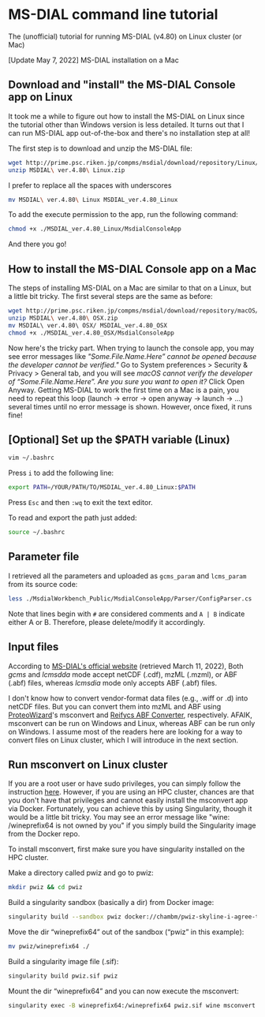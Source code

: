 # MS-DIAL command line tutorial
The (unofficial) tutorial for running MS-DIAL (v4.80) on Linux cluster (or Mac)

[Update May 7, 2022] MS-DIAL installation on a Mac

## Download and "install" the MS-DIAL Console app on Linux
It took me a while to figure out how to install the MS-DIAL on Linux since the tutorial other than Windows version is less detailed. It turns out that I can run MS-DIAL app out-of-the-box and there's no installation step at all!

The first step is to download and unzip the MS-DIAL file:
```bash
wget http://prime.psc.riken.jp/compms/msdial/download/repository/Linux/MSDIAL%20ver.4.80%20Linux.zip
unzip MSDIAL\ ver.4.80\ Linux.zip
```
I prefer to replace all the spaces with underscores
```bash
mv MSDIAL\ ver.4.80\ Linux MSDIAL_ver.4.80_Linux
```

To add the execute permission to the app, run the following command:
```bash
chmod +x ./MSDIAL_ver.4.80_Linux/MsdialConsoleApp
```
And there you go! 

## How to install the MS-DIAL Console app on a Mac
The steps of installing MS-DIAL on a Mac are similar to that on a Linux, but a little bit tricky. The first several steps are the same as before:
```bash
wget http://prime.psc.riken.jp/compms/msdial/download/repository/macOS/MSDIAL%20ver.4.80%20OSX.zip
unzip MSDIAL\ ver.4.80\ OSX.zip
mv MSDIAL\ ver.4.80\ OSX/ MSDIAL_ver.4.80_OSX
chmod +x ./MSDIAL_ver.4.80_OSX/MsdialConsoleApp
```
Now here's the tricky part. When trying to launch the console app, you may see error messages like _"Some.File.Name.Here” cannot be opened because the developer cannot be verified."_ Go to System preferences > Security & Privacy > General tab, and you will see _macOS cannot verify the developer of “Some.File.Name.Here”. Are you sure you want to open it?_ Click Open Anyway. Getting MS-DIAL to work the first time on a Mac is a pain, you need to repeat this loop (launch -> error -> open anyway -> launch -> ...) several times until no error message is shown. However, once fixed, it runs fine!


## [Optional] Set up the $PATH variable (Linux)
```bash
vim ~/.bashrc
```

Press ```i``` to add the following line:
```bash
export PATH=/YOUR/PATH/TO/MSDIAL_ver.4.80_Linux:$PATH
```
Press ```Esc``` and then ```:wq``` to exit the text editor.

To read and export the path just added:
```bash
source ~/.bashrc
```

## Parameter file
I retrieved all the parameters and uploaded as ```gcms_param``` and ```lcms_param``` from its source code:
```bash
less ./MsdialWorkbench_Public/MsdialConsoleApp/Parser/ConfigParser.cs
```
Note that lines begin with ```#``` are considered comments and ```A | B``` indicate either A or B. Therefore, please delete/modify it accordingly.

## Input files
According to [MS-DIAL's official website](http://prime.psc.riken.jp/compms/msdial/consoleapp.html) (retrieved March 11, 2022), Both _gcms_ and _lcmsdda_ mode accept netCDF (.cdf), mzML (.mzml), or ABF (.abf) files, whereas _lcmsdia_ mode only accepts ABF (.abf) files.

I don't know how to convert vendor-format data files (e.g., .wiff or .d) into netCDF files. But you can convert them into mzML and ABF using [ProteoWizard](https://proteowizard.sourceforge.io/)'s msconvert and [Reifycs ABF Converter](https://www.reifycs.com/AbfConverter/), respectively. AFAIK, msconvert can be run on Windows and Linux, whereas ABF can be run only on Windows. I assume most of the readers here are looking for a way to convert files on Linux cluster, which I will introduce in the next section.

## Run msconvert on Linux cluster
If you are a root user or have sudo privileges, you can simply follow the instruction [here](https://hub.docker.com/r/chambm/pwiz-skyline-i-agree-to-the-vendor-licenses). However, if you are using an HPC cluster, chances are that you don't have that privileges and cannot easily install the msconvert app via Docker. Fortunately, you can achieve this by using Singularity, though it would be a little bit tricky. You may see an error message like "wine: /wineprefix64 is not owned by you" if you simply build the Singularity image from the Docker repo.

To install msconvert, first make sure you have singularity installed on the HPC cluster.

Make a directory called pwiz and go to pwiz:
```bash
mkdir pwiz && cd pwiz
```
Build a singularity sandbox (basically a dir) from Docker image:
```bash
singularity build --sandbox pwiz docker://chambm/pwiz-skyline-i-agree-to-the-vendor-licenses
```
Move the dir “wineprefix64” out of the sandbox (“pwiz” in this example):
```bash
mv pwiz/wineprefix64 ./
```
Build a singularity image file (.sif):
```bash
singularity build pwiz.sif pwiz 
```
Mount the dir “wineprefix64” and you can now execute the msconvert:
```bash
singularity exec -B wineprefix64:/wineprefix64 pwiz.sif wine msconvert [options]
```

